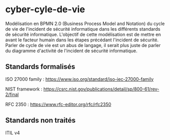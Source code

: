 # cyber-cyle-de-vie

Modélisation en BPMN 2.0 (Business Process Model and Notation) du cycle de vie de l'incident de sécurité informatique dans les différents standards de sécurité informatique. L'objectif de cette modélisation est de mettre en avant le facteur humain dans les étapes précédant l'incident de sécurité. Parler de cycle de vie est un abus de langage, il serait plus juste de parler du diagramme d'activité de l'incident de sécurité informatique.

## Standards formalisés

ISO 27000 family : https://www.iso.org/standard/iso-iec-27000-family

NIST framework : https://csrc.nist.gov/publications/detail/sp/800-61/rev-2/final

RFC 2350 : https://www.rfc-editor.org/rfc/rfc2350

## Standards non traités

ITIL v4
